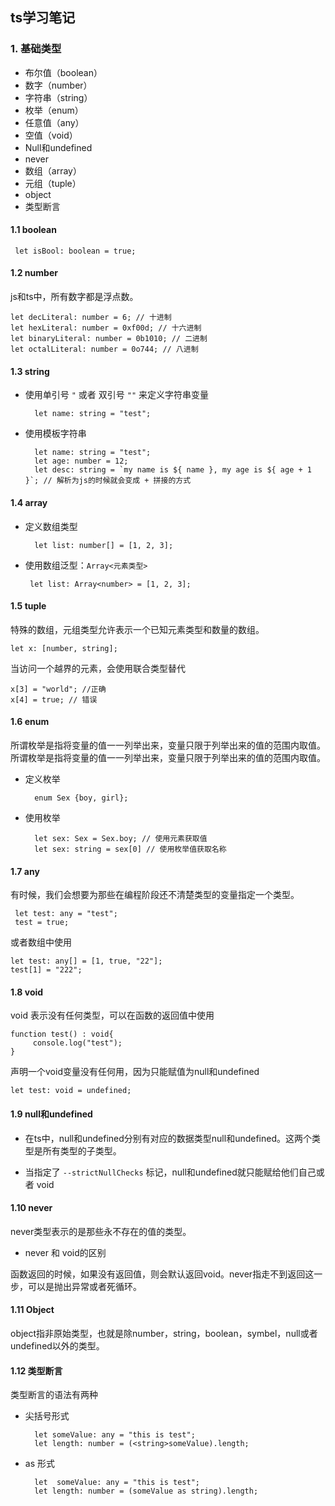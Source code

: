 ﻿## ts学习笔记###  1. 基础类型+ 布尔值（boolean）+ 数字（number）+ 字符串（string）+ 枚举（enum）+ 任意值（any）+ 空值（void）+ Null和undefined+ never+ 数组（array）+ 元组（tuple）+ object+ 类型断言#### 1.1 boolean     let isBool: boolean = true;#### 1.2 number js和ts中，所有数字都是浮点数。    let decLiteral: number = 6; // 十进制    let hexLiteral: number = 0xf00d; // 十六进制    let binaryLiteral: number = 0b1010; // 二进制    let octalLiteral: number = 0o744; // 八进制#### 1.3 string+ 使用单引号 `"` 或者 双引号 `""` 来定义字符串变量                let name: string = "test";+ 使用模板字符串        let name: string = "test";        let age: number = 12;        let desc: string = `my name is ${ name }, my age is ${ age + 1 }`; // 解析为js的时候就会变成 + 拼接的方式#### 1.4 array+ 定义数组类型        let list: number[] = [1, 2, 3];+ 使用数组泛型：`Array<元素类型>`       let list: Array<number> = [1, 2, 3];#### 1.5 tuple 特殊的数组，元组类型允许表示一个已知元素类型和数量的数组。    let x: [number, string]; 当访问一个越界的元素，会使用联合类型替代    x[3] = "world"; //正确    x[4] = true; // 错误#### 1.6 enum所谓枚举是指将变量的值一一列举出来，变量只限于列举出来的值的范围内取值。 所谓枚举是指将变量的值一一列举出来，变量只限于列举出来的值的范围内取值。+ 定义枚举        enum Sex {boy, girl};+ 使用枚举        let sex: Sex = Sex.boy; // 使用元素获取值        let sex: string = sex[0] // 使用枚举值获取名称#### 1.7 any 有时候，我们会想要为那些在编程阶段还不清楚类型的变量指定一个类型。     let test: any = "test";     test = true; 或者数组中使用    let test: any[] = [1, true, "22"];    test[1] = "222";#### 1.8 void void 表示没有任何类型，可以在函数的返回值中使用    function test() : void{         console.log("test");    }声明一个void变量没有任何用，因为只能赋值为null和undefined    let test: void = undefined;#### 1.9 null和undefined+ 在ts中，null和undefined分别有对应的数据类型null和undefined。这两个类型是所有类型的子类型。  + 当指定了 `--strictNullChecks` 标记，null和undefined就只能赋给他们自己或者 void#### 1.10 never never类型表示的是那些永不存在的值的类型。+ never 和 void的区别 函数返回的时候，如果没有返回值，则会默认返回void。never指走不到返回这一步，可以是抛出异常或者死循环。#### 1.11 Object object指非原始类型，也就是除number，string，boolean，symbel，null或者undefined以外的类型。#### 1.12 类型断言 类型断言的语法有两种+ 尖括号形式        let someValue: any = "this is test";        let length: number = (<string>someValue).length;+ as 形式        let  someValue: any = "this is test";        let length: number = (someValue as string).length; 